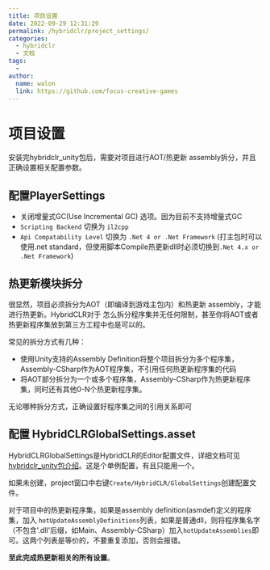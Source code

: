 ```yaml
---
title: 项目设置
date: 2022-09-29 12:31:29
permalink: /hybridclr/project_settings/
categories:
  - hybridclr
  - 文档
tags:
  - 
author: 
  name: walon
  link: https://github.com/focus-creative-games
---
```


# 项目设置

安装完hybridclr_unity包后，需要对项目进行AOT/热更新 assembly拆分，并且正确设置相关配置参数。

## 配置PlayerSettings

- 关闭增量式GC(Use Incremental GC) 选项。因为目前不支持增量式GC
- `Scripting Backend` 切换为 `il2cpp`
- `Api Compatability Level` 切换为 `.Net 4 or .Net Framework` (打主包时可以使用.net standard，但使用脚本Compile热更新dll时必须切换到`.Net 4.x or .Net Framework`)

## 热更新模块拆分

很显然，项目必须拆分为AOT（即编译到游戏主包内）和热更新 assembly，才能进行热更新。HybridCLR对于
怎么拆分程序集并无任何限制，甚至你将AOT或者热更新程序集放到第三方工程中也是可以的。

常见的拆分方式有几种：

- 使用Unity支持的Assembly Definition将整个项目拆分为多个程序集，Assembly-CSharp作为AOT程序集，不引用任何热更新程序集的代码
- 将AOT部分拆分为一个或多个程序集，Assembly-CSharp作为热更新程序集，同时还有其他0-N个热更新程序集。

无论哪种拆分方式，正确设置好程序集之间的引用关系即可

## 配置 HybridCLRGlobalSettings.asset

HybridCLRGlobalSettings是HybridCLR的Editor配置文件，详细文档可见 [hybridclr_unity包介绍](/hybridclr/hybridclr_unity/)。这是个单例配置，有且只能用一个。

如果未创建，project窗口中右键`Create/HybridCLR/GlobalSettings`创建配置文件。

对于项目中的热更新程序集，如果是assembly definition(asmdef)定义的程序集，加入
`hotUpdateAssemblyDefinitions`列表，如果是普通dll，则将程序集名字（不包含'.dll'后缀，如Main、Assembly-CSharp）加入`hotUpdateAssemblies`即可。这两个列表是等价的，不要重复添加，否则会报错。

**至此完成热更新相关的所有设置**。
